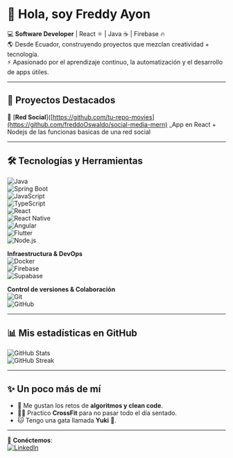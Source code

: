 # 👋 Hola, soy Freddy Ayon  

💻 **Software Developer** | React ⚛️ | Java ☕ | Firebase 🔥  
🌎 Desde Ecuador, construyendo proyectos que mezclan creatividad + tecnología.  
⚡ Apasionado por el aprendizaje continuo, la automatización y el desarrollo de apps útiles.  

---

## 🌟 Proyectos Destacados  

🚀 [**Red Social**]([https://github.com/tu-repo-movies](https://github.com/freddoOswaldo/social-media-mern) 
_App en React + Nodejs de las funcionas basicas de una red social

---

## 🛠️ Tecnologías y Herramientas  

![Java](https://img.shields.io/badge/Java-007396?logo=java&logoColor=white)  
![Spring Boot](https://img.shields.io/badge/Spring%20Boot-6DB33F?logo=springboot&logoColor=white)  
![JavaScript](https://img.shields.io/badge/JavaScript-F7DF1E?logo=javascript&logoColor=black)  
![TypeScript](https://img.shields.io/badge/TypeScript-3178C6?logo=typescript&logoColor=white)  
![React](https://img.shields.io/badge/React-61DAFB?logo=react&logoColor=black)  
![React Native](https://img.shields.io/badge/React%20Native-61DAFB?logo=react&logoColor=black)  
![Angular](https://img.shields.io/badge/Angular-DD0031?logo=angular&logoColor=white)  
![Flutter](https://img.shields.io/badge/Flutter-02569B?logo=flutter&logoColor=white)  
![Node.js](https://img.shields.io/badge/Node.js-339933?logo=node.js&logoColor=white)  

**Infraestructura & DevOps**  
![Docker](https://img.shields.io/badge/Docker-2496ED?logo=docker&logoColor=white)  
![Firebase](https://img.shields.io/badge/Firebase-FFCA28?logo=firebase&logoColor=black)  
![Supabase](https://img.shields.io/badge/Supabase-3ECF8E?logo=supabase&logoColor=white)  

**Control de versiones & Colaboración**  
![Git](https://img.shields.io/badge/Git-F05032?logo=git&logoColor=white)  
![GitHub](https://img.shields.io/badge/GitHub-181717?logo=github&logoColor=white)  


---

## 📊 Mis estadísticas en GitHub  

![GitHub Stats](https://github-readme-stats.vercel.app/api?username=freddoOswaldo&show_icons=true&theme=tokyonight)  
![GitHub Streak](https://streak-stats.demolab.com?user=freddoOswaldo&theme=tokyonight)  

---

## ✨ Un poco más de mí  

- 🎯 Me gustan los retos de **algoritmos y clean code**.  
- 🏋️‍♂️ Practico **CrossFit** para no pasar todo el día sentado.  
- 🐱 Tengo una gata llamada **Yuki** 🐾.  

---

💌 **Conéctemos**:  
[![LinkedIn](https://img.shields.io/badge/LinkedIn-blue?logo=linkedin&logoColor=white)](https://www.linkedin.com/in/freddy-ayon-castillo) 
